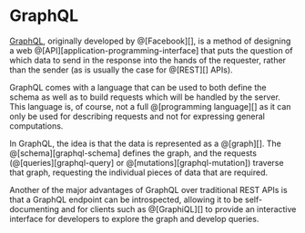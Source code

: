 # GraphQL

[GraphQL](https://graphql.org/), originally developed by @[Facebook][], is a
method of designing a web @[API][application-programming-interface] that puts
the question of which data to send in the response into the hands of the
requester, rather than the sender (as is usually the case for @[REST][] APIs).

GraphQL comes with a language that can be used to both define the schema as well
as to build requests which will be handled by the server. This language is, of
course, not a full @[programming language][] as it can only be used for describing
requests and not for expressing general computations.

In GraphQL, the idea is that the data is represented as a @[graph][]. The @[schema][graphql-schema]
defines the graph, and the requests (@[queries][graphql-query] or
@[mutations][graphql-mutation]) traverse that graph, requesting the individual
pieces of data that are required.

Another of the major advantages of GraphQL over traditional REST APIs is that a
GraphQL endpoint can be introspected, allowing it to be self-documenting and
for clients such as @[GraphiQL][] to provide an interactive interface for
developers to explore the graph and develop queries.
